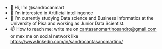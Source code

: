 - 👋 Hi, I’m @sandrocanmart
- 👀 I’m interested in Artificial intellingence
- 🌱 I’m currently studying Data science and Business Informatics at the University of Pisa and working as Junior Data Scientist.
- 📫 How to reach me: write me on cantasanomartinosandro@gmail.com or mex me on social network like https://www.linkedin.com/in/sandrocantasanomartino/

<!---
sandrocanmart/sandrocanmart is a ✨ special ✨ repository because its `README.md` (this file) appears on your GitHub profile.
You can click the Preview link to take a look at your changes.
--->
